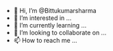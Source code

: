 - 👋 Hi, I’m @Bittukumarsharma
- 👀 I’m interested in ...
- 🌱 I’m currently learning ...
- 💞️ I’m looking to collaborate on ...
- 📫 How to reach me ...

<!---
Bittukumarsharma/Bittukumarsharma is a ✨ special ✨ repository because its `README.md` (this file) appears on your GitHub profile.
You can click the Preview link to take a look at your changes.
